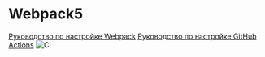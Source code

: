 # Webpack5

[Руководство по настройке Webpack](https://webpack.js.org/guides/)
[Руководство по настройке GitHub Actions](https://docs.github.com/en/actions/quickstart)
![CI](https://github.com/<yana-komarova>/<https://github.com/yana-komarova/environment>/actions/workflows/web.yml/badge.svg)